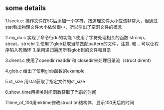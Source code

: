 ## some details

1.lseek.c: 操作文件在5G后添加一个字符，按道理文件大小应该非常大，但通过stat看出物理文件大小依然很小，所以引出了空洞文件的概念

2.my_du.c 实现了命令行du的功能  1.使用了字符处理相关的函数 strcmp，strcat，strrchr 2.使用了glob获取当前匹配pattern的文件，注意. 和 .. 可以让程序陷入死循环 3.采用递归遍历所有glob到的文件和目录

3.dirent.c 使用了opendir readdir 和 closedir来处理目录流（struct dirent)

4.glob.c 给出了使用glob函数的example

5.st_size 用stat获取了指定文件的st_size

6.show_time用相关时间函数获取了当前的时间

7.time_of_100用mktime修改struct tm结构体，显示100天后的时间
